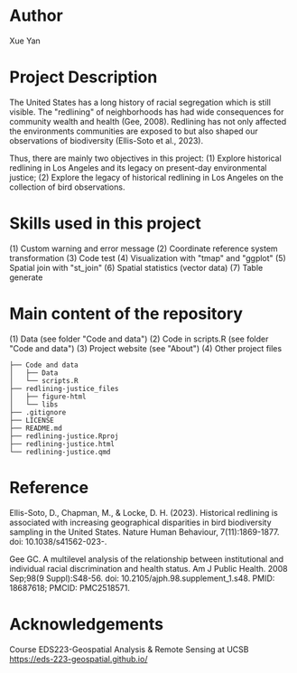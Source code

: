 # Author
Xue Yan

# Project Description

The United States has a long history of racial segregation which is still visible. The "redlining" of neighborhoods has had wide consequences for community wealth and health (Gee, 2008).
Redlining has not only affected the environments communities are exposed to but also shaped our observations of biodiversity (Ellis-Soto et al., 2023).

Thus, there are mainly two objectives in this project: 
(1) Explore historical redlining in Los Angeles and its legacy on present-day environmental justice;
(2) Explore the legacy of historical redlining in Los Angeles on the collection of bird observations.

# Skills used in this project

(1) Custom warning and error message 
(2) Coordinate reference system transformation
(3) Code test
(4) Visualization with "tmap" and "ggplot"
(5) Spatial join with "st_join"
(6) Spatial statistics (vector data)
(7) Table generate

# Main content of the repository

(1) Data (see folder "Code and data")
(2) Code in scripts.R (see folder "Code and data")
(3) Project website (see "About")
(4) Other project files
```
├── Code and data
│   ├── Data
│   └── scripts.R
├── redlining-justice_files
│   ├── figure-html
│   └── libs
├── .gitignore
├── LICENSE
├── README.md
├── redlining-justice.Rproj
├── redlining-justice.html
└── redlining-justice.qmd
```
# Reference
Ellis-Soto, D., Chapman, M., & Locke, D. H. (2023). Historical redlining is associated with increasing geographical disparities in bird biodiversity sampling in the United States. Nature Human Behaviour, 7(11):1869-1877. doi: 10.1038/s41562-023-.

Gee GC. A multilevel analysis of the relationship between institutional and individual racial discrimination and health status. Am J Public Health. 2008 Sep;98(9 Suppl):S48-56. doi: 10.2105/ajph.98.supplement_1.s48. PMID: 18687618; PMCID: PMC2518571.

# Acknowledgements
Course EDS223-Geospatial Analysis & Remote Sensing at UCSB
https://eds-223-geospatial.github.io/

